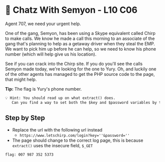 # 💬 Chatz With Semyon - L10 C06

Agent 707, we need your urgent help.

One of the gang, Semyon, has been using a Skype equivalent called Chirp to make calls. We know he made a call this morning to an associate of the gang that's planning to help as a getaway driver when they steal the EMP. We want to pick him up before he can help, so we need to know his phone number (which will help give us his location).

See if you can crack into the Chirp site. If you do you'll see the calls Semyon made today, we're looking for the one to Yury. Oh, and luckily one of the other agents has managed to get the PHP source code to the page, that might help.

**Tip:** The flag is Yury's phone number.

```txt
💡 Hint: You should read up on what extract() does.
   Can you find a way to set both the $key and $password variables by taking advantage of extract()?
```

## Step by Step

- Replace the url with the following url instead
    - `https://www.letschirp.com/login?key=''&password=''`
- The page should change to the correct log page, this is because `extract()` uses the insecure field, `$_GET`

`flag: 007 987 352 5373`
